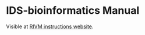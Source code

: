 # IDS-bioinformatics Manual

Visible at [RIVM instructions website](https://rivm-bioinformatics.github.io/ids_bacteriology_man/index.html).

